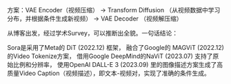


方案：VAE Encoder（视频压缩） -> Transform Diffusion （从视频数据中学习分布，并根据条件生成新视频） -> VAE Decoder （视频解压缩）

从博客出发，经过学术Survey，可以推断出全貌。一句话结论：

Sora是采用了Meta的 DiT (2022.12) 框架，
融合了Google的 MAGViT (2022.12) 的Video Tokenize方案，
借用Google DeepMind的NaViT (2023.07) 支持了原始比例和分辨率，
使用OpenAI DALL-E 3 (2023.09) 里的图像描述方案生成了高质量Video Caption（视频描述），即文本-视频对，实现了准确的条件生成。








